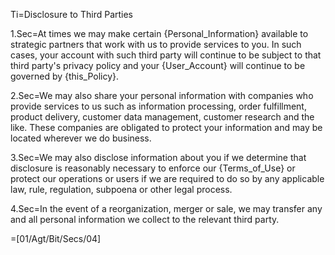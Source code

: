 Ti=Disclosure to Third Parties

1.Sec=At times we may make certain {Personal_Information} available to strategic partners that work with us to provide services to you.  In such cases, your account with such third party will continue to be subject to that third party's privacy policy and your {User_Account} will continue to be governed by {this_Policy}.

2.Sec=We may also share your personal information with companies who provide services to us such as information processing, order fulfillment, product delivery, customer data management, customer research and the like. These companies are obligated to protect your information and may be located wherever we do business.

3.Sec=We may also disclose information about you if we determine that disclosure is reasonably necessary to enforce our {Terms_of_Use} or protect our operations or users if we are required to do so by any applicable law, rule, regulation, subpoena or other legal process.

4.Sec=In the event of a reorganization, merger or sale, we may transfer any and all personal information we collect to the relevant third party.

=[01/Agt/Bit/Secs/04]
